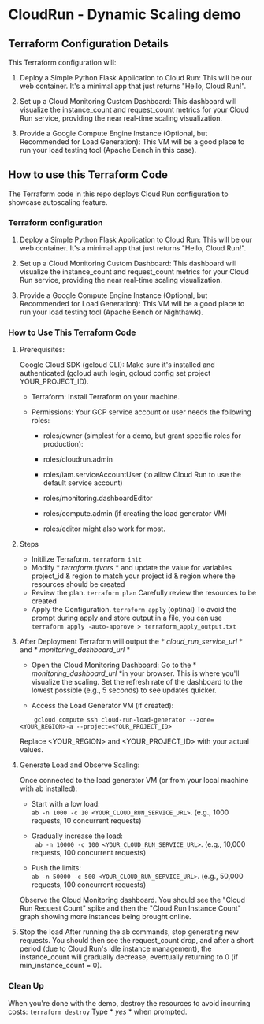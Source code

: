 # CloudRun - Dynamic Scaling demo

## Terraform Configuration Details
This Terraform configuration will:

1. Deploy a Simple Python Flask Application to Cloud Run: This will be our web container. It's a minimal app that just returns "Hello, Cloud Run!".

2. Set up a Cloud Monitoring Custom Dashboard: This dashboard will visualize the instance_count and request_count metrics for your Cloud Run service, providing the near real-time scaling visualization.

3. Provide a Google Compute Engine Instance (Optional, but Recommended for Load Generation): This VM will be a good place to run your load testing tool (Apache Bench in this case).

## How to use this Terraform Code 
The Terraform code in this repo deploys Cloud Run configuration to showcase autoscaling feature.

### Terraform configuration 

1. Deploy a Simple Python Flask Application to Cloud Run: This will be our web container. It's a minimal app that just returns "Hello, Cloud Run!".

2. Set up a Cloud Monitoring Custom Dashboard: This dashboard will visualize the instance_count and request_count metrics for your Cloud Run service, providing the near real-time scaling visualization.

3. Provide a Google Compute Engine Instance (Optional, but Recommended for Load Generation): This VM will be a good place to run your load testing tool (Apache Bench or Nighthawk).


### How to Use This Terraform Code
1. Prerequisites:

    Google Cloud SDK (gcloud CLI): Make sure it's installed and authenticated (gcloud auth login, gcloud config set project YOUR_PROJECT_ID).

    - Terraform: Install Terraform on your machine.

    - Permissions: Your GCP service account or user needs the following roles:

        - roles/owner (simplest for a demo, but grant specific roles for production):

        - roles/cloudrun.admin

        - roles/iam.serviceAccountUser (to allow Cloud Run to use the default service account)

        - roles/monitoring.dashboardEditor

        - roles/compute.admin (if creating the load generator VM)

        - roles/editor might also work for most.
2. Steps
    - Initilize Terraform. 
            ```terraform init```
    - Modify * *terraform.tfvars* * and update the value for variables project_id & region to match your project id & region where the resources should be created
    - Review the plan. 
            ```terraform plan```
    Carefully review the resources to be created
    - Apply the Configuration. 
            ```terraform apply```
       (optinal) To avoid the prompt during apply and store output in a file, you can use  
            ```terraform apply -auto-approve > terraform_apply_output.txt```

3. After Deployment
    Terraform will output the * *cloud_run_service_url* * and * *monitoring_dashboard_url* *

    - Open the Cloud Monitoring Dashboard: 
    Go to the * *monitoring_dashboard_url* *in your browser. This is where you'll visualize the scaling. Set the refresh rate of the dashboard to the lowest possible (e.g., 5 seconds) to see updates quicker.

    - Access the Load Generator VM (if created):
    ```
        gcloud compute ssh cloud-run-load-generator --zone=<YOUR_REGION>-a --project=<YOUR_PROJECT_ID>
    ``` 
    Replace <YOUR_REGION> and <YOUR_PROJECT_ID> with your actual values.

4. Generate Load and Observe Scaling:

    Once connected to the load generator VM (or from your local machine with ab installed):

    - Start with a low load:    
        `ab -n 1000 -c 10 <YOUR_CLOUD_RUN_SERVICE_URL>`. 
      (e.g., 1000 requests, 10 concurrent requests)

    - Gradually increase the load:  
        ` ab -n 10000 -c 100 <YOUR_CLOUD_RUN_SERVICE_URL>`. 
      (e.g., 10,000 requests, 100 concurrent requests)

    - Push the limits:  
        `ab -n 50000 -c 500 <YOUR_CLOUD_RUN_SERVICE_URL>`. 
      (e.g., 50,000 requests, 100 concurrent requests)

    Observe the Cloud Monitoring dashboard. You should see the "Cloud Run Request Count" spike and then the "Cloud Run Instance Count" graph showing more instances being brought online.

5. Stop the load
   After running the ab commands, stop generating new requests. You should then see the request_count drop, and after a short period (due to Cloud Run's idle instance management), the instance_count will gradually decrease, eventually returning to 0 (if min_instance_count = 0).

### Clean Up
When you're done with the demo, destroy the resources to avoid incurring costs:
`terraform destroy`
Type * *yes* * when prompted.